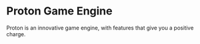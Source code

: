 # Proton Game Engine 
Proton is an innovative game engine, with features that give you a positive charge.
